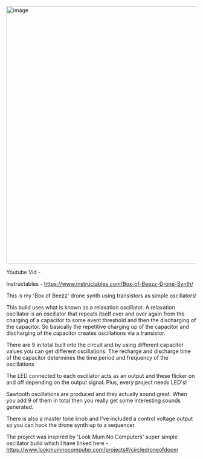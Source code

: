 <img width="1024" height="680" alt="image" src="https://github.com/user-attachments/assets/e67e8a4f-6b84-4075-bac1-379a7c029af4" />


Youtube Vid - 

Instructables - https://www.instructables.com/Box-of-Beezz-Drone-Synth/

This is my 'Box of Beezz' drone synth using transistors as simple oscillators!


This build uses what is known as a relaxation oscillator. A relaxation oscillator is an oscillator that repeats itself over and over again from the charging of a capacitor to some event threshold and then the discharging of the capacitor. So basically the repetitive charging up of the capacitor and discharging of the capacitor creates oscillations via a transistor.


There are 9 in total built into the circuit and by using different capacitor values you can get different oscillations. The recharge and discharge time of the capacitor determines the time period and frequency of the oscillations


The LED connected to each oscillator acts as an output and these flicker on and off depending on the output signal. Plus, every project needs LED's!


Sawtooth oscillations are produced and they actually sound great. When you add 9 of them in total then you really get some interesting sounds generated.


There is also a master tone knob and I've included a control voltage output so you can hock the drone synth up to a sequencer.


The project was inspired by 'Look Mum No Computers' super simple oscillator build which I have linked here - https://www.lookmumnocomputer.com/projects#/circledroneofdoom

